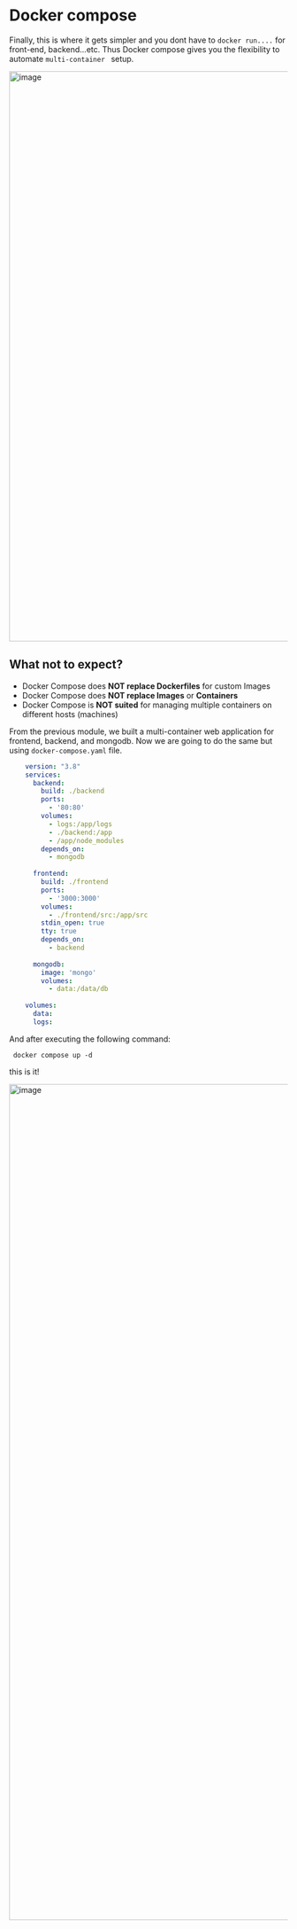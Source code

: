 # Docker compose

Finally, this is where it gets simpler and you dont have to `docker run....` for front-end, backend...etc. Thus Docker compose gives you the flexibility to automate `multi-container ` setup.

<img width="1029" alt="image" src="https://github.com/user-attachments/assets/16161de4-cdb3-414d-89d7-184c021ef683">

## What not to expect?

- Docker Compose does **NOT replace Dockerfiles** for custom Images
- Docker Compose does **NOT replace Images** or **Containers**
- Docker Compose is **NOT suited** for managing multiple containers on different hosts (machines)

From the previous module, we built a multi-container web application for frontend, backend, and mongodb. Now we are going to do the same but using `docker-compose.yaml` file.

```yaml
    version: "3.8"
    services:
      backend:
        build: ./backend
        ports:
          - '80:80'
        volumes:
          - logs:/app/logs
          - ./backend:/app
          - /app/node_modules
        depends_on:
          - mongodb
    
      frontend:
        build: ./frontend
        ports:
          - '3000:3000'
        volumes:
          - ./frontend/src:/app/src
        stdin_open: true
        tty: true
        depends_on:
          - backend
    
      mongodb:
        image: 'mongo'
        volumes:
          - data:/data/db
    
    volumes:
      data:
      logs:

```


And after executing the following command:

``` docker compose up -d```

this is it!

<img width="1509" alt="image" src="https://github.com/user-attachments/assets/c8936ce1-a56b-458b-b90a-e161daf56d3d">


